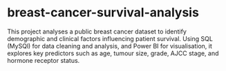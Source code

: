 # breast-cancer-survival-analysis
This project analyses a public breast cancer dataset to identify demographic and clinical factors influencing patient survival. Using SQL (MySQl) for data cleaning and analysis, and Power BI for visualisation, it explores key predictors such as age, tumour size, grade, AJCC stage, and hormone receptor status.
